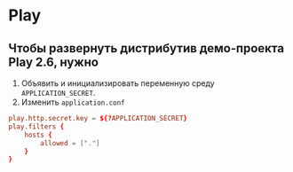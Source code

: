 # Play

## Чтобы развернуть дистрибутив демо-проекта Play 2.6, нужно

1. Объявить и инициализировать переменную среду `APPLICATION_SECRET`.
1. Изменить `application.conf`

```conf
play.http.secret.key = ${?APPLICATION_SECRET}
play.filters {
    hosts {
        allowed = ["."]
    }
}
```